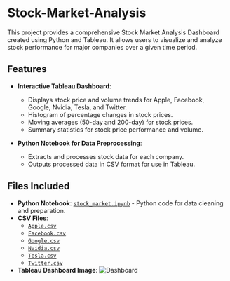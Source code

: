 # Stock-Market-Analysis
 
This project provides a comprehensive Stock Market Analysis Dashboard created using Python and Tableau. It allows users to visualize and analyze stock performance for major companies over a given time period.
 
## Features
 
- **Interactive Tableau Dashboard**:
  - Displays stock price and volume trends for Apple, Facebook, Google, Nvidia, Tesla, and Twitter.
  - Histogram of percentage changes in stock prices.
  - Moving averages (50-day and 200-day) for stock prices.
  - Summary statistics for stock price performance and volume.
 
- **Python Notebook for Data Preprocessing**:
  - Extracts and processes stock data for each company.
  - Outputs processed data in CSV format for use in Tableau.
 
## Files Included
 
- **Python Notebook**: [`stock_market.ipynb`](./stock_market.ipynb) - Python code for data cleaning and preparation.
- **CSV Files**:
  - [`Apple.csv`](./Apple.csv)
  - [`Facebook.csv`](./Facebook.csv)
  - [`Google.csv`](./Google.csv)
  - [`Nvidia.csv`](./Nvidia.csv)
  - [`Tesla.csv`](./Tesla.csv)
  - [`Twitter.csv`](./Twitter.csv)
- **Tableau Dashboard Image**: 
![Dashboard](https://github.com/user-attachments/assets/aca2c2a6-cdae-4994-98a1-9f6d652e5263)
 
